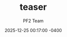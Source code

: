 ---
layout: blog
subject: "Blog"
title: "teaser"
date:   2025-12-25 00:17:00 -0400
categories: blog
description: "lol"
hidden: true
author: PF2 Team
image: /assets/blog/anniversary/5-year-anniversary.png
permalink: /:categories/:slug
minibanner: 5-year-anniversary.png
NoImageEffect: 1
excerpt: ""
---